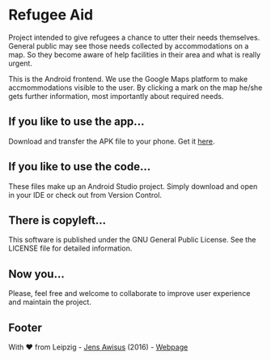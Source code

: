 # Refugee Aid
Project intended to give refugees a chance to utter their needs themselves.
General public may see those needs collected by accommodations on a map.
So they become aware of help facilities in their area and what is really urgent.

This is the Android frontend.
We use the Google Maps platform to make accmommodations visible to the user.
By clicking a mark on the map he/she gets further information, most importantly about required needs.

## If you like to use the app...
Download and transfer the APK file to your phone. Get it [here].

## If you like to use the code...
These files make up an Android Studio project. Simply download and open in your IDE or check out from Version Control.

## There is copyleft...
This software is published under the GNU General Public License.
See the LICENSE file for detailed information.

## Now you...
Please, feel free and welcome to collaborate to improve user experience and maintain the project.

## Footer

With &hearts; from Leipzig - [Jens Awisus] (2016) - [Webpage]

[here]: https://github.com/awisus/Refugee-Aid/releases
[Webpage]: http://refugee-aid.de/
[Jens Awisus]: awisus.gdev@gmail.com
